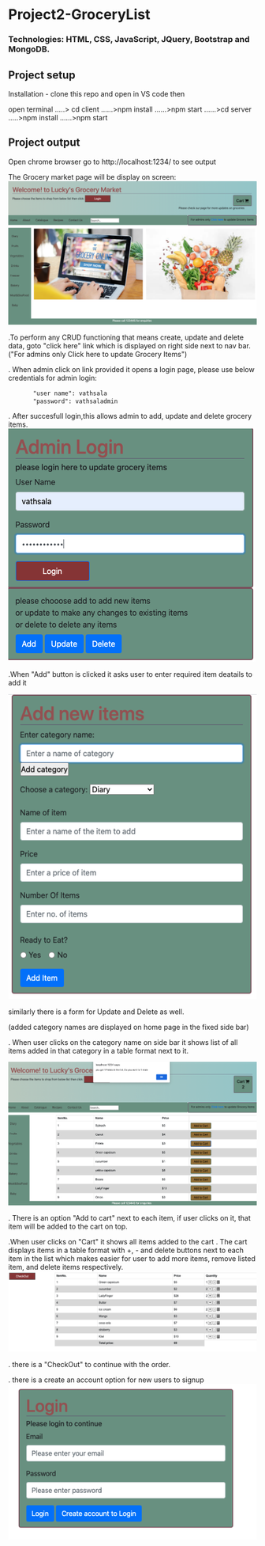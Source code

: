 # Project2-GroceryList
### Technologies: HTML, CSS, JavaScript, JQuery, Bootstrap and MongoDB.
## Project setup
Installation - clone this repo and open in VS code then 

open terminal
.....> cd client ......>npm install ......>npm start 
......>cd server .....>npm install  ......>npm start 

## Project output
Open chrome browser go to http://localhost:1234/ to see output

The Grocery market page will be display on screen: 
![](client/images/homepage.png)

.To perform any CRUD functioning that means create, update and delete data, goto "click here" link which is displayed on right side next to nav bar. ("For admins only Click here to update Grocery Items")

. When admin click on link provided it opens a login page,
    please use below credentials for admin login:

           "user name": vathsala
           "password": vathsaladmin

. After succesfull login,this allows admin to add, update and delete grocery items.
![](client/images/admin.png)


.When "Add" button is clicked it asks user to enter required item deatails to add it

![](client/images/addItem.png)

similarly there is a form for Update and Delete as well.

(added category names are displayed on home page in the fixed side bar)

. When user clicks on the category name on side bar it shows list of all items added in that category in a table format next to it.

![](client/images/ItemsInEachCategory.png)

. There is an option "Add to cart" next to each item, if user clicks on it, that item will be added to the cart on top.

.When user clicks on "Cart" it shows all items added to the cart
. The cart displays items in a table format with +, - and delete buttons next to each item in the list which makes easier for user to add more items, remove listed item, and delete items respectively.
![](client/images/CartDisplay.png)

. there is a "CheckOut" to continue with the order.

. there is a create an account option for new users to signup 
![](client/images/login.png)